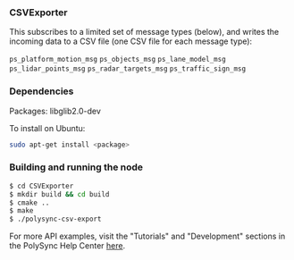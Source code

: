 ### CSVExporter

This subscribes to a limited set of message types (below), and writes the incoming data to a CSV file (one CSV file for each message type):

   `ps_platform_motion_msg`
   `ps_objects_msg`
   `ps_lane_model_msg`
   `ps_lidar_points_msg`
   `ps_radar_targets_msg`
   `ps_traffic_sign_msg`

### Dependencies

Packages: libglib2.0-dev

To install on Ubuntu:

```bash
sudo apt-get install <package>
```

### Building and running the node

```bash
$ cd CSVExporter 
$ mkdir build && cd build
$ cmake ..
$ make
$ ./polysync-csv-export
```

For more API examples, visit the "Tutorials" and "Development" sections in the PolySync Help Center [here](https://help.polysync.io/articles/).
